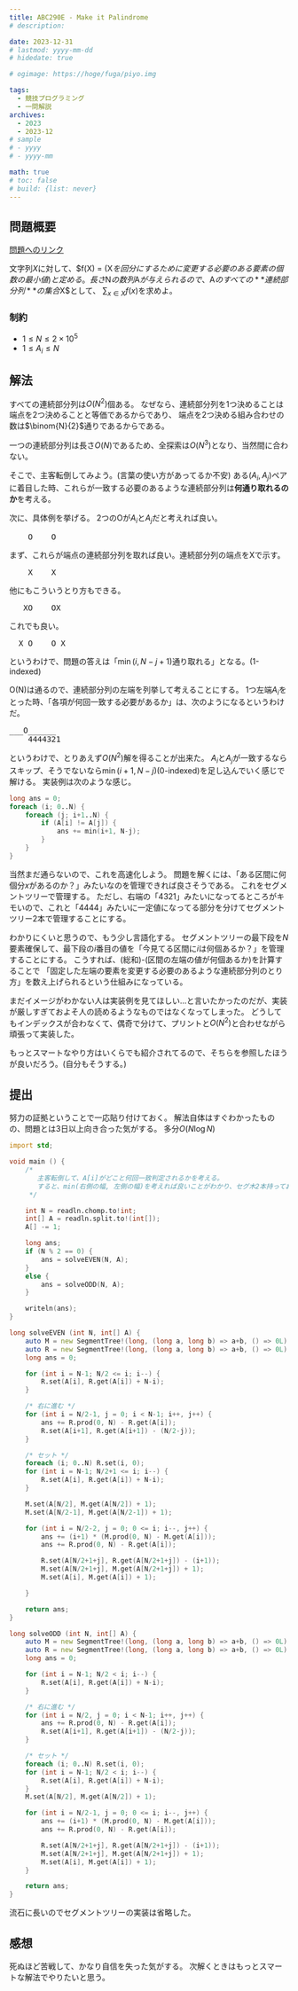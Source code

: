 ```yaml
---
title: ABC290E - Make it Palindrome
# description: 

date: 2023-12-31
# lastmod: yyyy-mm-dd
# hidedate: true

# ogimage: https://hoge/fuga/piyo.img

tags:
  - 競技プログラミング
  - 一問解説
archives:
  - 2023
  - 2023-12
# sample
# - yyyy
# - yyyy-mm

math: true
# toc: false
# build: {list: never}
---
```


## 問題概要
[問題へのリンク](https://atcoder.jp/contests/abc290/tasks/abc290_e)

文字列$X$に対して、$f(X) = $($X$を回分にするために変更する必要のある要素の個数の最小値)と定める。
長さ$N$の数列$A$が与えられるので、$A$のすべての**連続部分列**の集合$X$として、
$\sum_{x \in X} f(x)$を求めよ。

### 制約
- $1 \leq N \leq 2 \times 10^5$
- $1 \leq A_i \leq N$

## 解法
すべての連続部分列は$O(N^2)$個ある。
なぜなら、連続部分列を1つ決めることは端点を2つ決めることと等価であるからであり、
端点を2つ決める組み合わせの数は$\binom{N}{2}$通りであるからである。

一つの連続部分列は長さ$O(N)$であるため、全探索は$O(N^3)$となり、当然間に合わない。

そこで、主客転倒してみよう。(言葉の使い方があってるか不安)
ある$(A_i, A_j)$ペアに着目した時、これらが一致する必要のあるような連続部分列は**何通り取れるのか**を考える。

次に、具体例を挙げる。
2つのOが$A_i$と$A_j$だと考えれば良い。
<pre>
____O____O___
</pre>
まず、これらが端点の連続部分列を取れば良い。連続部分列の端点をXで示す。
<pre>
____X____X___
</pre>
他にもこういうとり方もできる。
<pre>
___XO____OX__
</pre>
これでも良い。
<pre>
__X_O____O_X_
</pre>

というわけで、問題の答えは「$\min{} (i, N-j+1)$通り取れる」となる。(1-indexed)

O(N)は通るので、連続部分列の左端を列挙して考えることにする。
1つ左端$A_i$をとった時、「各項が何回一致する必要があるか」は、次のようになるというわけだ。

<pre>
___O______
    4444321
</pre>

というわけで、とりあえず$O(N^2)$解を得ることが出来た。
$A_i$と$A_j$が一致するならスキップ、そうでないなら$\min{} (i+1, N-j)$(0-indexed)を足し込んでいく感じで解ける。
実装例は次のような感じ。
```d
long ans = 0;
foreach (i; 0..N) {
    foreach (j; i+1..N) {
        if (A[i] != A[j]) {
            ans += min(i+1, N-j);
        }
    }
}
```

当然まだ通らないので、これを高速化しよう。
問題を解くには、「ある区間に何個分$x$があるのか？」みたいなのを管理できれば良さそうである。
これをセグメントツリーで管理する。
ただし、右端の「4321」みたいになってるところがキモいので、これと「4444」みたいに一定値になってる部分を分けてセグメントツリー2本で管理することにする。

わかりにくいと思うので、もう少し言語化する。
セグメントツリーの最下段を$N$要素確保して、最下段の$i$番目の値を「今見てる区間に$i$は何個あるか？」を管理することにする。
こうすれば、(総和)-(区間の左端の値が何個あるか)を計算することで
「固定した左端の要素を変更する必要のあるような連続部分列のとり方」を数え上げられるという仕組みになっている。

まだイメージがわかない人は実装例を見てほしい...と言いたかったのだが、実装が厳しすぎておよそ人の読めるようなものではなくなってしまった。
どうしてもインデックスが合わなくて、偶奇で分けて、プリントと$O(N^2)$と合わせながら頑張って実装した。

もっとスマートなやり方はいくらでも紹介されてるので、そちらを参照したほうが良いだろう。(自分もそうする。)

## 提出
努力の証拠ということで一応貼り付けておく。
解法自体はすぐわかったものの、問題とは3日以上向き合った気がする。
多分$O(N \log N)$

```d
import std;

void main () {
    /*
       主客転倒して、A[i]がどこと何回一致判定されるかを考える。
       すると、min(右側の幅, 左側の幅)を考えれば良いことがわかり、セグ木2本持っておくとよい。
     */

    int N = readln.chomp.to!int;
    int[] A = readln.split.to!(int[]);
    A[] -= 1;

    long ans;
    if (N % 2 == 0) {
        ans = solveEVEN(N, A);
    }
    else {
        ans = solveODD(N, A);
    }

    writeln(ans);
}

long solveEVEN (int N, int[] A) {
    auto M = new SegmentTree!(long, (long a, long b) => a+b, () => 0L)(N);
    auto R = new SegmentTree!(long, (long a, long b) => a+b, () => 0L)(N);
    long ans = 0;

    for (int i = N-1; N/2 <= i; i--) {
        R.set(A[i], R.get(A[i]) + N-i);
    }

    /* 右に進む */
    for (int i = N/2-1, j = 0; i < N-1; i++, j++) {
        ans += R.prod(0, N) - R.get(A[i]);
        R.set(A[i+1], R.get(A[i+1]) - (N/2-j));
    }

    /* セット */
    foreach (i; 0..N) R.set(i, 0);
    for (int i = N-1; N/2+1 <= i; i--) {
        R.set(A[i], R.get(A[i]) + N-i);
    }

    M.set(A[N/2], M.get(A[N/2]) + 1);
    M.set(A[N/2-1], M.get(A[N/2-1]) + 1);

    for (int i = N/2-2, j = 0; 0 <= i; i--, j++) {
        ans += (i+1) * (M.prod(0, N) - M.get(A[i]));
        ans += R.prod(0, N) - R.get(A[i]);

        R.set(A[N/2+1+j], R.get(A[N/2+1+j]) - (i+1));
        M.set(A[N/2+1+j], M.get(A[N/2+1+j]) + 1);
        M.set(A[i], M.get(A[i]) + 1);

    }

    return ans;
}

long solveODD (int N, int[] A) {
    auto M = new SegmentTree!(long, (long a, long b) => a+b, () => 0L)(N);
    auto R = new SegmentTree!(long, (long a, long b) => a+b, () => 0L)(N);
    long ans = 0;

    for (int i = N-1; N/2 < i; i--) {
        R.set(A[i], R.get(A[i]) + N-i);
    }

    /* 右に進む */
    for (int i = N/2, j = 0; i < N-1; i++, j++) {
        ans += R.prod(0, N) - R.get(A[i]);
        R.set(A[i+1], R.get(A[i+1]) - (N/2-j));
    }

    /* セット */
    foreach (i; 0..N) R.set(i, 0);
    for (int i = N-1; N/2 < i; i--) {
        R.set(A[i], R.get(A[i]) + N-i);
    }
    M.set(A[N/2], M.get(A[N/2]) + 1);

    for (int i = N/2-1, j = 0; 0 <= i; i--, j++) {
        ans += (i+1) * (M.prod(0, N) - M.get(A[i]));
        ans += R.prod(0, N) - R.get(A[i]);

        R.set(A[N/2+1+j], R.get(A[N/2+1+j]) - (i+1));
        M.set(A[N/2+1+j], M.get(A[N/2+1+j]) + 1);
        M.set(A[i], M.get(A[i]) + 1);
    }

    return ans;
}
```
流石に長いのでセグメントツリーの実装は省略した。

## 感想
死ぬほど苦戦して、かなり自信を失った気がする。
次解くときはもっとスマートな解法でやりたいと思う。
